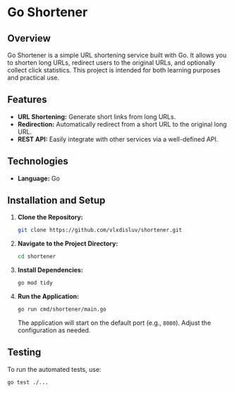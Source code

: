 # Go Shortener

## Overview
Go Shortener is a simple URL shortening service built with Go. It allows you to shorten long URLs, redirect users to the original URLs, and optionally collect click statistics. This project is intended for both learning purposes and practical use.

## Features
- **URL Shortening:** Generate short links from long URLs.
- **Redirection:** Automatically redirect from a short URL to the original long URL.
- **REST API:** Easily integrate with other services via a well-defined API.

## Technologies
- **Language:** Go

## Installation and Setup
1. **Clone the Repository:**
   ```bash
   git clone https://github.com/vlxdisluv/shortener.git
   ```
2. **Navigate to the Project Directory:**
   ```bash
   cd shortener
   ```
3. **Install Dependencies:**
   ```bash
   go mod tidy
   ```
4. **Run the Application:**
   ```bash
   go run cmd/shortener/main.go
   ```
   The application will start on the default port (e.g., `8080`). Adjust the configuration as needed.

## Testing
To run the automated tests, use:
```bash
go test ./...
```